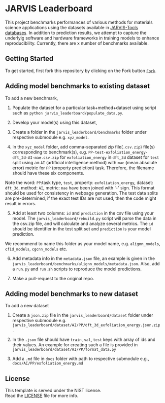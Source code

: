 

[LICENSE]: https://github.com/usnistgov/jarvis/blob/master/LICENSE.rst

# JARVIS Leaderboard
This project benchmarks performances of various methods for materials science applications using the datasets available in [JARVIS-Tools databases](https://jarvis-tools.readthedocs.io/en/master/databases.html).
In addition to prediction results, we attempt to capture the underlyig software and hardware frameworks in training models to enhance reproducibility.
Currently, there are  x number of benchmarks available.




## Getting Started

To get started, first fork this repository by clicking on the Fork button [`Fork`](https://github.com/knc6/jarvis_leaderboard/fork). 


## Adding model benchmarks to existing dataset
To add a new benchmark, 

1) Populate the dataset for a particular task+method+dataset using script such as `python jarvis_leaderboard/populate_data.py`. 

2) Develop your model(s) using this dataset,

3) Create a folder in the `jarvis_leaderboard/benchmarks` folder under respective submodule e.g. `xyz_model`. 

4) In the `xyz_model` folder, add comma-separated zip file(`.csv.zip`) file(s) corresponding to benchmark(s), 
e.g. `PP-test-exfoliation_energy-dft_2d-AI-mae.csv.zip` for `exfoliation_energy` in `dft_3d` dataset for `test` split using an `AI` (artificial intelligence method) with 
`mae` (mean absolute error) metric for `PP` (property prediction) task. Therefore, the filename should have these six components. 

Note the word: `PP`:task type, `test`, property: `exfoliation_energy`, dataset: `dft_3d`, method: `AI`, metric: `mae`
have been joined with '-' sign. This format should be used for consistency in webpage generation.
The test data splits are pre-determined, if the exact test IDs are not used, then the code might result in errors. 


5) Add at least two columns: `id` and `prediction` in the csv file using your model. The `jarvis_leaderboard/rebuild.py` script will parse the data in the csv.zip file, and
will calculate and analyze several metrics. The `id `should be identifier in the test split set and `prediction` is your model prediction.

We recommend to name this folder as your model name, e.g. `alignn_models`, `cfid_models`, `cgcnn_models` etc. 

6) Add metadata info in the `metadata.json` file, an example is given in the `jarvis_leaderboard/benchmarks/alignn_models/metadata.json`. Also, add a `run.py` and `run.sh` scripts to reproduce the model predictions.

7) Make a pull-request to the original repo.

## Adding model benchmarks to new dataset
To add a new dataset

1) Create a `json.zip` file in the `jarvis_leaderboard/dataset` folder under respective submodule e.g. `jarvis_leaderboard/dataset/AI/PP/dft_3d_exfoliation_energy.json.zip`.

2) In the `.json` file should have `train`, `val`, `test` keys with array of ids and their values. An example for creating such a file is provided in `jarvis_leaderboard/dataset/AI/PP/format_data.py` 

3) Add a `.md` file in `docs` folder with path to respective submodule e.g., `docs/AI/PP/exfoliation_energy.md` 
## License
This template is served under the NIST license.  
Read the [LICENSE] file for more info.
